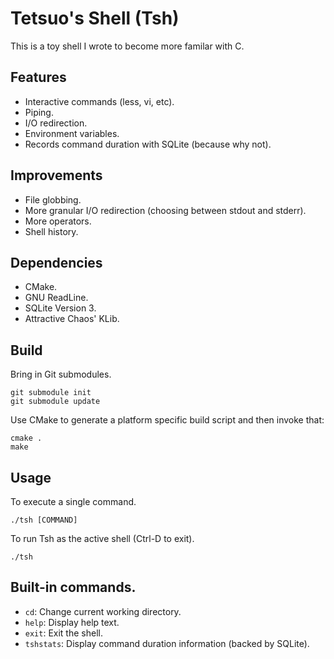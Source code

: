 # Tetsuo's Shell (Tsh)
This is a toy shell I wrote to become more familar with C.
## Features
* Interactive commands (less, vi, etc).
* Piping.
* I/O redirection.
* Environment variables.
* Records command duration with SQLite (because why not).
## Improvements
* File globbing.
* More granular I/O redirection (choosing between stdout and stderr).
* More operators.
* Shell history.
## Dependencies
* CMake.
* GNU ReadLine.
* SQLite Version 3.
* Attractive Chaos' KLib.
## Build
Bring in Git submodules.
```
git submodule init
git submodule update
```
Use CMake to generate a platform specific build script and then invoke that:
```
cmake .
make
```
## Usage
To execute a single command.
```
./tsh [COMMAND]
```
To run Tsh as the active shell (Ctrl-D to exit).
```
./tsh
```
## Built-in commands.
* ```cd```: Change current working directory.
* ```help```: Display help text.
* ```exit```: Exit the shell.
* ```tshstats```: Display command duration information (backed by SQLite).
